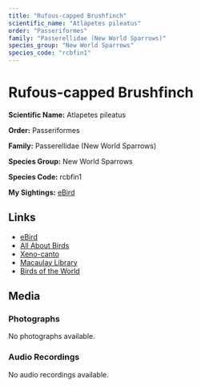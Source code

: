 ```yaml
---
title: "Rufous-capped Brushfinch"
scientific_name: "Atlapetes pileatus"
order: "Passeriformes"
family: "Passerellidae (New World Sparrows)"
species_group: "New World Sparrows"
species_code: "rcbfin1"
---
```


# Rufous-capped Brushfinch

**Scientific Name:** Atlapetes pileatus

**Order:** Passeriformes

**Family:** Passerellidae (New World Sparrows)

**Species Group:** New World Sparrows

**Species Code:** rcbfin1

**My Sightings:** [eBird](https://ebird.org/lifelist?r=world&time=life&spp=rcbfin1)

## Links
* [eBird](https://ebird.org/species/rcbfin1) 
* [All About Birds](https://www.allaboutbirds.org/guide/rcbfin1) 
* [Xeno-canto](https://www.xeno-canto.org/species/rcbfin1) 
* [Macaulay Library](https://search.macaulaylibrary.org/catalog?taxonCode=rcbfin1&sort=rating_rank_desc)
* [Birds of the World](https://birdsoftheworld.org/bow/species/rcbfin1)

## Media
### Photographs
No photographs available.

### Audio Recordings
No audio recordings available.
